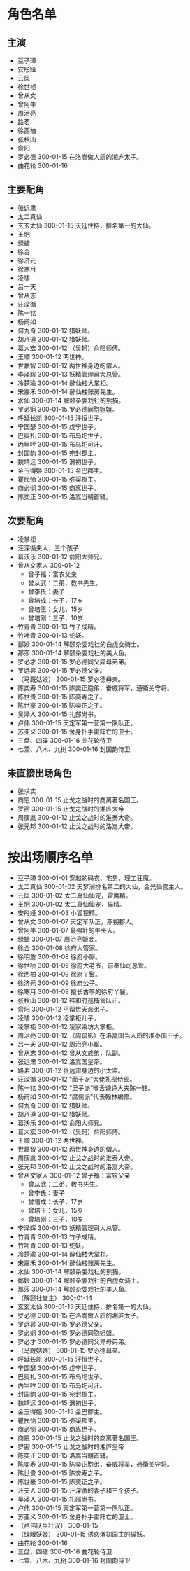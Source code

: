 # 角色名单

## 主演

* 豆子璋
* 安彤娅
* 云风
* 徐世桢
* 曾从文
* 曾阿牛
* 周治亮
* 路茗
* 徐西柚
* 张秋山
* 俞阳
* 罗必德 300-01-15 在洛嵩做人质的湘庐太子。
* 曲花轮 300-01-16

## 主要配角

* 张远肃
* 太二真仙
* 玄玄太仙 300-01-15 天廷住持，排名第一的大仙。
* 王肥
* 绿蜡
* 徐合
* 徐济元
* 徐寒月
* 凌啸
* 吕一天
* 曾从志
* 汪深循
* 陈一铭
* 杨甫如
* 何九奇 300-01-12 猎妖师。
* 胡八道 300-01-12 猎妖师。
* 葛大宏 300-01-12 （吴轲）俞阳师傅。
* 王顺 300-01-12 两世神。
* 世嘉智 300-01-12 两世神身边的僧人。
* 李泽辉 300-01-13 妖精管理司大总管。
* 冷楚瑜 300-01-14 醉仙楼大掌柜。
* 宋嘉禾 300-01-14 醉仙楼账房先生。
* 水仙 300-01-14 解颐杂耍戏社的熊猫。
* 罗必娴 300-01-15 罗必德同胞姐姐。
* 呼延长凯 300-01-15 泘恒世子。
* 宁国瑟 300-01-15 戊宁世子。
* 巴奥扎 300-01-15 布乌坨世子。
* 丙里哼 300-01-15 布乌坨可汗。
* 封国韵 300-01-15 宛封郡主。
* 魏靖远 300-01-15 渭初世子。
* 金玉得姬 300-01-15 金巴郡主。
* 瞿民怡 300-01-15 弥渠郡主。
* 商必悯 300-01-15 商离世子。
* 陈奕正 300-01-15 洛嵩当朝首辅。

## 次要配角

* 凌掌柜
* 汪深循夫人，三个孩子
* 葛沃乐 300-01-12 俞阳大师兄。
* 曾从文家人 300-01-12
	+ 曾子福：富农父亲
	+ 曾从武：二弟，教书先生。
	+ 曾李氏：妻子
	+ 曾培成：长子，17岁
	+ 曾培玉：女儿，15岁
	+ 曾培刚：三子，10岁
* 竹青青 300-01-13 竹子成精。
* 竹叶青 300-01-13 蛇妖。
* 鄱妙 300-01-14 解颐杂耍戏社的白虎女骑士。
* 那莎 300-01-14 解颐杂耍戏社的美人鱼。
* 罗必才 300-01-15 罗必德同父异母弟弟。
* 罗远昙 300-01-15 罗必德父亲。
* （马厩姑娘） 300-01-15 罗必德母亲。
* 陈奕寿 300-01-15 陈奕正胞弟，奋威将军，通衢关守将。
* 陈世贵 300-01-15 陈奕寿之子。
* 陈世豪 300-01-15 陈奕正之子。
* 吴泽人 300-01-15 礼部尚书。
* 卢伟 300-01-15 天定军第一营第一队队正。
* 苏亚义 300-01-15 舍身扑手雷阵亡的卫士。
* 三盘、四碟 300-01-16 曲花轮侍卫
* 七萱、八木、九树 300-01-16 封国韵侍卫

## 未直接出场角色

* 张求实
* 商恩 300-01-15 止戈之战时的商离著名国王。
* 罗密 300-01-15 止戈之战时的湘庐大帝
* 周康胤 300-01-12 止戈之战时的淮泰大帝。
* 张元邦 300-01-12 止戈之战时的洛嵩大帝。

# 按出场顺序名单

* 豆子璋 300-01-01 穿越的码农、宅男、理工狂魔。
* 太二真仙 300-01-02 天梦洲排名第二的大仙，金光仙宫主人。
* 云风 300-01-02 太二真仙仙宠，雷鹰精。
* 王肥 300-01-02 太二真仙仙宠，猫精。
* 安彤娅 300-01-03 小狐狸精。
* 曾从文 300-01-07 天定军队正，燕朔郡人。
* 曾阿牛 300-01-07 最强壮的牛头人。
* 绿蜡 300-01-07 周治亮姬妾。
* 徐合 300-01-08 徐府大管家。
* 徐明詹 300-01-08 徐府小厮。
* 徐世桢 300-01-09 徐府大老爷，前奉仙司总管。
* 徐西柚 300-01-09 徐府丫鬟。
* 徐济元 300-01-09 徐府公子。
* 徐寒月 300-01-09 擅长古筝的徐府丫鬟。
* 张秋山 300-01-12 祥和府巡捕营队正。
* 俞阳 300-01-12 丐帮世天派弟子。
* 凌啸 300-01-12 凌掌柜儿子。
* 凌掌柜 300-01-12 凌家染坊大掌柜。
* 周治亮 300-01-12 （周疏影）在洛嵩国当人质的淮泰国王子。
* 吕一天 300-01-12 周治亮小厮。
* 曾从志 300-01-12 曾从文族弟，队副。
* 张远肃 300-01-12 洛嵩国皇帝。
* 路茗 300-01-12 张远肃身边的小太监。
* 汪深循 300-01-12 “面子派”大佬礼部侍郎。
* 陈一铭 300-01-12 “里子派”喉舌谏诤大夫陈一铭。
* 杨甫如 300-01-12 “腐儒派”代表翰林编修。
* 何九奇 300-01-12 猎妖师。
* 胡八道 300-01-12 猎妖师。
* 葛沃乐 300-01-12 俞阳大师兄。
* 葛大宏 300-01-12 （吴轲）俞阳师傅。
* 王顺 300-01-12 两世神。
* 世嘉智 300-01-12 两世神身边的僧人。
* 周康胤 300-01-12 止戈之战时的淮泰大帝。
* 张元邦 300-01-12 止戈之战时的洛嵩大帝。
* 曾从文家人 300-01-12 曾子福：富农父亲
	+ 曾从武：二弟，教书先生。
	+ 曾李氏：妻子
	+ 曾培成：长子，17岁
	+ 曾培玉：女儿，15岁
	+ 曾培刚：三子，10岁
* 李泽辉 300-01-13 妖精管理司大总管。
* 竹青青 300-01-13 竹子成精。
* 竹叶青 300-01-13 蛇妖。
* 冷楚瑜 300-01-14 醉仙楼大掌柜。
* 宋嘉禾 300-01-14 醉仙楼账房先生。
* 水仙 300-01-14 解颐杂耍戏社的熊猫。
* 鄱妙 300-01-14 解颐杂耍戏社的白虎女骑士。
* 那莎 300-01-14 解颐杂耍戏社的美人鱼。
* （解颐社堂主） 300-01-14 
* 玄玄太仙 300-01-15 天廷住持，排名第一的大仙。
* 罗必德 300-01-15 在洛嵩做人质的湘庐太子。
* 罗远昙 300-01-15 罗必德父亲。
* 罗必娴 300-01-15 罗必德同胞姐姐。
* 罗必才 300-01-15 罗必德同父异母弟弟。
* （马厩姑娘） 300-01-15 罗必德母亲。
* 呼延长凯 300-01-15 泘恒世子。
* 宁国瑟 300-01-15 戊宁世子。
* 巴奥扎 300-01-15 布乌坨世子。
* 丙里哼 300-01-15 布乌坨可汗。
* 封国韵 300-01-15 宛封郡主。
* 魏靖远 300-01-15 渭初世子。
* 金玉得姬 300-01-15 金巴郡主。
* 瞿民怡 300-01-15 弥渠郡主。
* 商必悯 300-01-15 商离世子。
* 商恩 300-01-15 止戈之战时的商离著名国王。
* 罗密 300-01-15 止戈之战时的湘庐皇帝
* 陈奕正 300-01-15 洛嵩当朝首辅。
* 陈奕寿 300-01-15 陈奕正胞弟，奋威将军，通衢关守将。
* 陈世贵 300-01-15 陈奕寿之子。
* 陈世豪 300-01-15 陈奕正之子。
* 汪夫人 300-01-15 汪深循的妻子和三个孩子。
* 吴泽人 300-01-15 礼部尚书。
* 卢伟 300-01-15 天定军第一营第一队队正。
* 苏亚义 300-01-15 舍身扑手雷阵亡的卫士。
* （卢伟队里壮汉） 300-01-15
* （绿眼妖姬） 300-01-15 诱惑渭初国主的猫妖。
* 曲花轮 300-01-16
* 三盘、四碟 300-01-16 曲花轮侍卫
* 七萱、八木、九树 300-01-16 封国韵侍卫